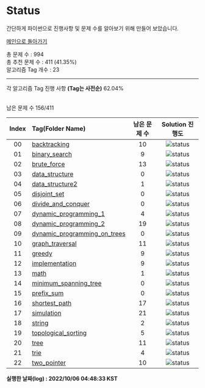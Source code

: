 # Status

간단하게 파이썬으로 진행사항 및 문제 수를 알아보기 위해 만들어 보았습니다.


[메인으로 돌아가기](https://github.com/tony9402/baekjoon)



총 문제 수 : 994  
총 추천 문제 수 : 411 (41.35%)  
알고리즘 Tag 개수 : 23  


<hr>
각 알고리즘 Tag 진행 사항 <b>(Tag는 사전순)</b> 62.04% <br><br>

남은 문제 수 156/411

| Index | Tag(Folder Name) |   남은 문제 수   | Solution 진행도 |
| :--:  | :--------------- |   :----------:   | :------------:  |
| 00 |  [backtracking](./../../tree/main/backtracking) | 10 |![status](https://img.shields.io/badge/-64.29%25-31AE0F) |  
| 01 |  [binary_search](./../../tree/main/binary_search) | 9 |![status](https://img.shields.io/badge/-55.00%25-31AE0F) |  
| 02 |  [brute_force](./../../tree/main/brute_force) | 13 |![status](https://img.shields.io/badge/-60.61%25-31AE0F) |  
| 03 |  [data_structure](./../../tree/main/data_structure) | 0 |![status](https://img.shields.io/badge/-100.00%25-0885CC) |  
| 04 |  [data_structure2](./../../tree/main/data_structure2) | 1 |![status](https://img.shields.io/badge/-90.91%25-31AE0F) |  
| 05 |  [disjoint_set](./../../tree/main/disjoint_set) | 0 |![status](https://img.shields.io/badge/-100.00%25-0885CC) |  
| 06 |  [divide_and_conquer](./../../tree/main/divide_and_conquer) | 0 |![status](https://img.shields.io/badge/-100.00%25-0885CC) |  
| 07 |  [dynamic_programming_1](./../../tree/main/dynamic_programming_1) | 4 |![status](https://img.shields.io/badge/-85.19%25-31AE0F) |  
| 08 |  [dynamic_programming_2](./../../tree/main/dynamic_programming_2) | 19 |![status](https://img.shields.io/badge/-32.14%25-31AE0F) |  
| 09 |  [dynamic_programming_on_trees](./../../tree/main/dynamic_programming_on_trees) | 0 |![status](https://img.shields.io/badge/-100.00%25-0885CC) |  
| 10 |  [graph_traversal](./../../tree/main/graph_traversal) | 11 |![status](https://img.shields.io/badge/-64.52%25-31AE0F) |  
| 11 |  [greedy](./../../tree/main/greedy) | 9 |![status](https://img.shields.io/badge/-66.67%25-31AE0F) |  
| 12 |  [implementation](./../../tree/main/implementation) | 9 |![status](https://img.shields.io/badge/-70.00%25-31AE0F) |  
| 13 |  [math](./../../tree/main/math) | 1 |![status](https://img.shields.io/badge/-94.44%25-31AE0F) |  
| 14 |  [minimum_spanning_tree](./../../tree/main/minimum_spanning_tree) | 0 |![status](https://img.shields.io/badge/-100.00%25-0885CC) |  
| 15 |  [prefix_sum](./../../tree/main/prefix_sum) | 0 |![status](https://img.shields.io/badge/-100.00%25-0885CC) |  
| 16 |  [shortest_path](./../../tree/main/shortest_path) | 17 |![status](https://img.shields.io/badge/-5.56%25-31AE0F) |  
| 17 |  [simulation](./../../tree/main/simulation) | 21 |![status](https://img.shields.io/badge/-30.00%25-31AE0F) |  
| 18 |  [string](./../../tree/main/string) | 2 |![status](https://img.shields.io/badge/-89.47%25-31AE0F) |  
| 19 |  [topological_sorting](./../../tree/main/topological_sorting) | 5 |![status](https://img.shields.io/badge/-0.00%25-DFFD26) |  
| 20 |  [tree](./../../tree/main/tree) | 11 |![status](https://img.shields.io/badge/-26.67%25-31AE0F) |  
| 21 |  [trie](./../../tree/main/trie) | 4 |![status](https://img.shields.io/badge/-20.00%25-31AE0F) |  
| 22 |  [two_pointer](./../../tree/main/two_pointer) | 10 |![status](https://img.shields.io/badge/-23.08%25-31AE0F) |  


**실행한 날짜(log) : 2022/10/06 04:48:33 KST**
